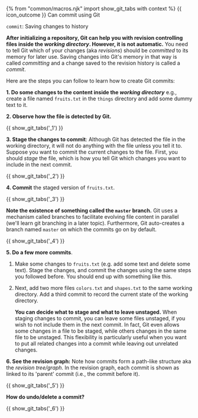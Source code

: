 {% from "common/macros.njk" import show_git_tabs with context %}
<span id="outcomes">{{ icon_outcome }} Can commit using Git</span>

<span id="title">`commit`: Saving changes to history</span>

<div id="body">

**After initializing a repository, Git can help you with revision controlling files inside the _working directory_. However, it is not automatic.** You need to tell Git which of your changes (aka _revisions_) should be _committed_ to its memory for later use. Saving changes into Git's memory in that way is called _committing_ and a change saved to the revision history is called a _commit_.

Here are the steps you can follow to learn how to create Git commits:

**1. Do some changes to the content inside the _working directory_** e.g., create a file named `fruits.txt` in the `things` directory and add some dummy text to it.

**2. Observe how the file is detected by Git.**

{{ show_git_tabs('_1') }}

**3. Stage the changes to commit**: Although Git has detected the file in the working directory, it will not do anything with the file unless you tell it to. Suppose you want to commit the current changes to the file. First, you should _stage_ the file, which is how you tell Git which changes you want to include in the next commit.

{{ show_git_tabs('_2') }}

**4. Commit** the staged version of `fruits.txt`.

{{ show_git_tabs('_3') }}

**Note the existence of something called the `master` branch.** Git uses a mechanism called branches to facilitate evolving file content in parallel (we'll learn git branching in a later topic). Furthermore, Git auto-creates a branch named `master` on which the commits go on by default.

{{ show_git_tabs('_4') }}

**5. Do a few more commits**.

1. Make some changes to `fruits.txt` (e.g. add some text and delete some text). Stage the changes, and commit the changes using the same steps you followed before. You should end up with something like this.

   <pic eager src="{{baseUrl}}/gitAndGithub/commit/images/sourcetree_6.png" height="180" />
   <p/>

1. Next, add two more files `colors.txt` and `shapes.txt` to the same working directory. Add a third commit to record the current state of the working directory.

   <pic eager src="{{baseUrl}}/gitAndGithub/commit/images/sourcetree_7.png" height="150" />
   <p/>

   <box type="tip" seamless>

    **You can decide what to stage and what to leave unstaged.** When staging changes to commit, you can leave some files unstaged, if you wish to not include them in the next commit. In fact, Git even allows some changes in a file to be staged, while others changes in the same file to be unstaged. This flexibility is particularly useful when you want to put all related changes into a commit while leaving out unrelated changes.
   </box>

**6. See the revision graph:**  Note how commits form a path-like structure aka the _revision tree/graph_. In the revision graph, each commit is shown as linked to its 'parent' commit (i.e., the commit before it).

{{ show_git_tabs('_5') }}

<box id="how-to-reset">

****How do undo/delete a commit?****

{{ show_git_tabs('_6') }}
</box>

</div>

<div id="extras">
</div>
